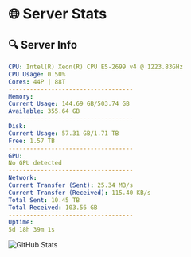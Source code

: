 # 🌐 Server Stats
## 🔍 Server Info
```yaml
CPU: Intel(R) Xeon(R) CPU E5-2699 v4 @ 1223.83GHz
CPU Usage: 0.50%
Cores: 44P | 88T
-----------------------------------
Memory:
Current Usage: 144.69 GB/503.74 GB
Available: 355.64 GB
-----------------------------------
Disk:
Current Usage: 57.31 GB/1.71 TB
Free: 1.57 TB
-----------------------------------
GPU:
No GPU detected
-----------------------------------
Network:
Current Transfer (Sent): 25.34 MB/s
Current Transfer (Received): 115.40 KB/s
Total Sent: 10.45 TB
Total Received: 103.56 GB
-----------------------------------
Uptime:
5d 18h 39m 1s
```
![GitHub Stats](https://img.shields.io/badge/Updated-2025-03-13_16:01:50-blue)